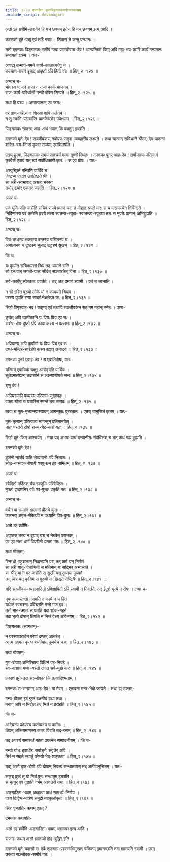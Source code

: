 ```yaml
---
title: २-०७ दमनकेन कृतपिङ्गलकमनोचाञ्चल्यम्
unicode_script: devanagari
---
```


अतो ऽहं ब्रवीमि-उपायेन हि यच् छक्यम् इतेन हि यच् छक्यम् इत्य् आदि ।  

करटको ब्रूते-यद्य् एवं तर्हि गच्छ । शिवास् ते सन्तु पन्थानः ।  

ततो दमनकः पिङ्गलक-समीपं गत्वा प्रणम्योवाच-देव ! आत्यन्तिकं किम् अपि महा-भय-कारि कार्यं मन्यमानः समागतो ऽस्मि । यतः-  

आपद्य् उन्मार्ग-गमने कार्य-कालात्ययेषु च ।  
कल्याण-वचनं ब्रूयाद् अपृष्टो ऽपि हितो नरः ॥ हित्_२।१२४ ॥  

अन्यच् च-  
भोगस्य भाजनं राजा न राजा कार्य-भाजनम् ।  
राज-कार्य-परिध्वंसी मन्त्री दोषेण लिप्यते ॥ हित्_२।१२५ ॥  

तथा हि पश्य । अमात्यानाम् एष क्रमः ।  

वरं प्राण-परित्यागः शिरसा वापि कर्तनम् ।  
न तु स्वामि-पदावाप्ति-पातकेच्छोर् उपेक्षणम् ॥ हित्_२।१२६ ॥  

पिङ्गलकः सादरम् आह-अथ भवान् किं वक्तुम् इच्छति ।  

दमनको ब्रूते-देव ! सञ्जीवकस् तवोपय-सदृश-व्यवहारीव लक्ष्यते । तथा चास्मत् सन्निधाने श्रीमद्-देव-पादानां शक्ति-त्रय-निन्दां कृत्वा राज्यम् एवाभिलषति ।  

एतच् छ्रुत्वा, पिङ्गलकः सभयं साश्चर्यं मत्वा तूष्णीं स्थितः । दमनकः पुनर् आह-देव ! सर्वामात्य-परित्यागं कृत्वैक एवायं यत् त्वां सर्वाधिकारी कृतः । स एव दोषः । यतः-  

अत्युच्छ्रिते मन्त्रिणि पार्थिवे च  
विष्टभ्य पादाव् उपतिष्ठते श्रीः ।  
सा स्त्री-स्वभावाद् असहा भरस्य  
तयोर् द्वयोर् एकतरं जहाति ॥ हित्_२।१२७ ॥  

अपरं च-  

एकं भूमि-पतिः करोति सचिवं राज्ये प्रमाणं यदा तं   मोहात् श्रयते मदः स च मदालस्येन निर्विद्यते ।  
निर्विण्णस्य पदं करोति हृदये तस्य स्वतन्त्र-स्पृहा- स्वातन्त्र्य-स्पृहया ततः स नृपतेः प्राणान् अभिद्रुह्यति ॥ हित्_२।१२८ ॥  

अन्यच् च-  

विष-दग्धस्य भक्तस्य दन्तस्य चलितस्य च ।  
अमात्यस्य च दुष्टस्य मूलाद् उद्धरणं सुखम् ॥ हित्_२।१२९ ॥  

किं च-  

यः कुर्यात् सचिवायत्तां श्रियं तद्-व्यसने सति ।  
सो ऽन्धवज् जगती-पालः सीदेत् सञ्चारकैर् विना ॥ हित्_२।१३० ॥  

सर्व-कार्येषु स्वेच्छातः प्रवर्तते । तद् अत्र प्रमाणं स्वामी । एतं च जानाति ।  

न सो ऽस्ति पुरुषो लोके यो न कामयते श्रियम् ।  
परस्य युवतिं रम्यां सादरं नेक्षतेऽत्र कः ॥ हित्_२।१३१ ॥  

सिंहो विमृश्याह-भद्र ! यद्यप्य् एवं तथापि सञ्जीवकेन सह मम महान् स्नेहः । पश्य-  

कुर्वन्न् अपि व्यलीकानि यः प्रियः प्रिय एव सः ।  
अशेष-दोष-दुष्टो ऽपि कायः कस्य न वल्लभः ॥ हित्_२।१३२ ॥  

अन्यच् च-  

अप्रियाण्य् अपि कुर्वाणो यः प्रियः प्रिय एव सः ।  
दग्ध-मन्दिर-सारेऽपि कस्य वह्नाव् अनादरः ॥ हित्_२।१३३ ॥  

दमनकः पुनरे एवाह-देव ! स एवातिदोषः, यतः-  

यस्मिन्न् एवाधिकं चक्षुर् आरोहयति पार्थिवः ।  
सुतेऽमात्येऽप्य् उदासीने स लक्ष्म्याश्रीयते जनः ॥ हित्_२।१३४ ॥  

शृणु देव !  

अप्रियस्यापि पथ्यस्य परिणामः सुखावहः ।  
वक्ता श्रोता च यत्रास्ति रमन्ते तत्र सम्पदः ॥ हित्_२।१३५ ॥  

त्वया च मूल-भृत्यानपास्यायम् आगन्तुकः पुरस्कृतः । एतच् चानुचितं कृतम् । यतः-  

मूल-भृत्यान् परित्यज्य नागन्तून् प्रतिमानयेत् ।  
नातः परतरो दोषो राज्य-भेद-करो यतः ॥ हित्_२।१३६ ॥  

सिंहो ब्रूते-किम् आश्चर्यम् । मया यद् अभय-वाचं दत्त्वानीतः संवर्धितश् च तत् कथं मह्यं द्रुह्यति ।  

दमनको ब्रूते-देव !  

दुर्जनो नार्जवं याति सेव्यमानो ऽपि नित्यशः ।  
स्वेद-नाभ्यञ्जनोपायैः श्वपुच्छम् इव नामितम् ॥ हित्_२।१३७ ॥  

अपरं च-  

स्वेदितो मर्दितश् चैव रञ्जुभिः परिवेष्टितः ।  
मुक्तो द्वादशभिर् वर्षैः श्व-पुच्छः प्रकृतिं गतः ॥ हित्_२।१३८ ॥  

अन्यच् च-  

वर्धनं वा सम्मानं खलानां प्रीतये कुतः ।  
फलन्त्य् अमृत-सेकेऽपि न पथ्यानि विष-द्रुमाः ॥ हित्_२।१३९ ॥  

अतो ऽहं ब्रवीमि-  

अपृष्टस् तस्य न ब्रूयाद् यश् च नेच्छेत् पराभवम् ।  
एष एव सतां धर्मो विपरीतो ऽसतां मतः ॥ हित्_२।१४० ॥  

तथा चोक्तम्-  

स्निग्धो ऽकुशलान् निवारयति यस् तत् कर्म यन् निर्मलं  
सा स्त्री यातु-विधायिनी स मतिमान् यः सद्भिर् अभ्यर्च्यते ।  
सा श्रीर् या न मदं करोति स सुखी यस् तृष्णया मुच्यते  
तन् मित्रं यत् कृत्रिमं स पुरुषो यः खिद्यते नेन्द्रियैः ॥ हित्_२।१४१ ॥  

यदि सञ्जीवक-व्यसनादितो ऽविज्ञापितो ऽपि स्वामी न निवर्तते, तद् ईदृशे भृत्ये न दोषः । तथा च-  

नृपः कामासक्तो गणयति न कार्ये न च हितं  
यथेष्टं स्वच्छन्दः प्रविचरति मत्तो गज इव ।  
ततो मान-ध्मातः स पतति यदा शोक-गहने  
तदा भृत्ये दोषान् क्षिपति न निजं वेत्त्य् अविनयम् ॥ हित्_२।१४२ ॥  

पिङ्गलकः (स्वगतम्)-  

न परस्यापराधेन परेषां दण्डम् आचरेत् ।  
आत्मनावगतं कृत्वा बध्नीयात् पूजयेच् च वा ॥ हित्_२।१४३ ॥  

तथा चोक्तम्-  

गुण-दोषाव् अनिश्चित्य विधिनं ग्रह-निग्रहे ।  
स्व-नाशाय यथा न्यस्तो दर्पात् सर्प-मुखे करः ॥ हित्_२।१४४ ॥  

प्रकाशं ब्रूते-तदा सञ्जीवकः किं प्रत्यादिश्यताम् ।  

दमनकः स-सम्भ्रमम् आह-देव ! मा मैवम् । एतावता मन्त्र-भेदो जायते । तथा ह्य् उक्तम्-  

मन्त्र-बीजम् इदं गुप्तं रक्षणीयं यथा तथा ।  
मनाग् अपि न भिद्येत तद् भिन्नं न प्ररोहति ॥ हित्_२।१४५ ॥  

किं च-  

आदेयस्य प्रदेयस्य कर्तव्यस्य च कर्मणः ।  
क्षिप्रम् अक्रियमाणस्य कालः पिबति तद्-रसम् ॥ हित्_२।१४६ ॥  

तद् अवश्यं समारब्धं महता प्रयत्नेन सम्पादनीयम् । किं च-  

मन्त्रो योधः इवाधीरः सर्वाङ्गैः संवृतैर् अपि ।  
चिरं न सहते स्थातुं परेभ्यो भेद-शङ्कया ॥ हित्_२।१४७ ॥  

यद्य् असौ दृष्ट-दोषो ऽपि दोषान् निवत्यं सन्धातव्यस् तद् अतीवानुचितम् । यतः-  

सकृद् दुष्टं तु यो मित्रं पुनः सन्धातुम् इच्छति ।  
स मृत्युर् एव गृह्णाति गर्भम् अश्वतरी यथा ॥ हित्_२।१४८ ॥  

अङ्गाङ्गि-भावम् अज्ञात्वा कथं सामर्थ्य-निर्णयः ।  
पश्य टिट्टिभ-मात्रेण समुद्रो व्याकुलीकृतः ॥ हित्_२।१४९ ॥  

सिंहः पृच्छति- कथम् एतत् ?  

दमनकः कथयति-  

<div class="js_include" url="../../upakathAH/02-09_TiTTibhadampatIkathA/"  newLevelForH1="3" includeTitle="true"> </div>

अतो ऽहं ब्रवीमि-अङ्गाङ्गि-भावम् अज्ञात्वा इत्य् आदि ।  

राजाह-कथम् असौ ज्ञातव्यो द्रोह-बुद्धिर् इति ।  

दमनको ब्रूते-यदासौ स-दर्पः शृङ्गाग्र-प्रहरणाभिमुखश् चकितम् इवागच्छति तदा ज्ञास्यति स्वामी । एवम् उक्त्वा सञ्जीवक-समीपं गतः ।  
